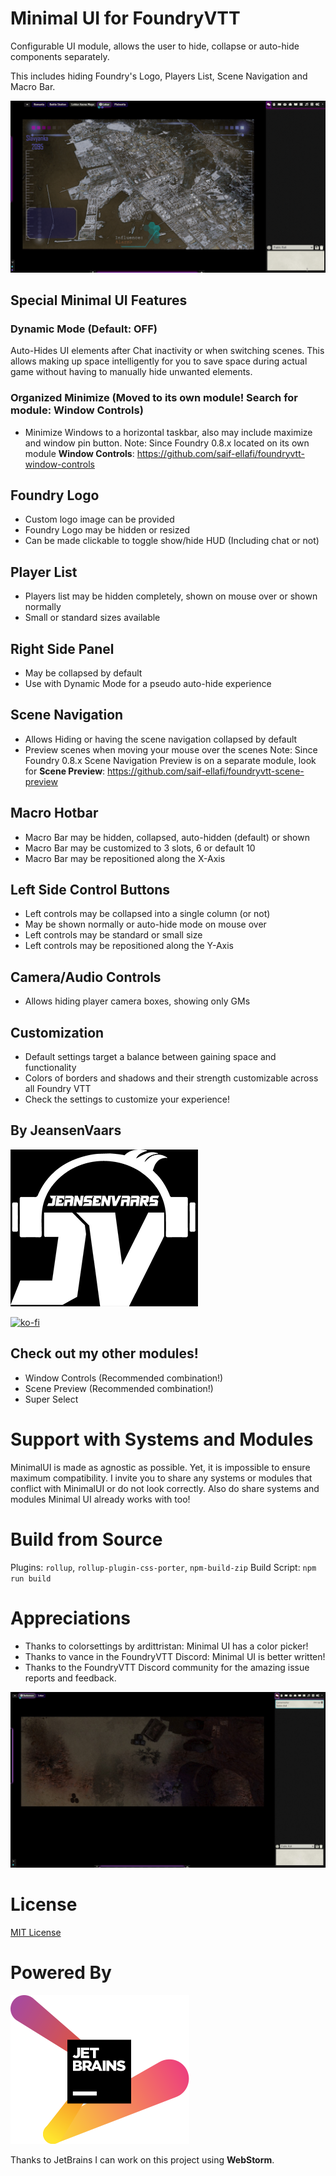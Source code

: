# Minimal UI for FoundryVTT

Configurable UI module, allows the user to hide, collapse or auto-hide components separately.

This includes hiding Foundry's Logo, Players List, Scene Navigation and Macro Bar.

![Example GIF](./examplegif-long3.gif)

## Special Minimal UI Features

### Dynamic Mode (Default: OFF)
Auto-Hides UI elements after Chat inactivity or when switching scenes.
This allows making up space intelligently for you to save space during actual game
without having to manually hide unwanted elements.

### Organized Minimize (Moved to its own module! Search for module: Window Controls)
* Minimize Windows to a horizontal taskbar, also may include maximize and window pin button.
Note: Since Foundry 0.8.x located on its own module **Window Controls**: https://github.com/saif-ellafi/foundryvtt-window-controls

## Foundry Logo
* Custom logo image can be provided
* Foundry Logo may be hidden or resized
* Can be made clickable to toggle show/hide HUD (Including chat or not)
  
## Player List
* Players list may be hidden completely, shown on mouse over or shown normally
* Small or standard sizes available

## Right Side Panel
* May be collapsed by default
* Use with Dynamic Mode for a pseudo auto-hide experience
  
## Scene Navigation
* Allows Hiding or having the scene navigation collapsed by default
* Preview scenes when moving your mouse over the scenes
Note: Since Foundry 0.8.x Scene Navigation Preview is on a separate module, look for **Scene Preview**: https://github.com/saif-ellafi/foundryvtt-scene-preview

## Macro Hotbar
* Macro Bar may be hidden, collapsed, auto-hidden (default) or shown
* Macro Bar may be customized to 3 slots, 6 or default 10
* Macro Bar may be repositioned along the X-Axis

## Left Side Control Buttons
* Left controls may be collapsed into a single column (or not)
* May be shown normally or auto-hide mode on mouse over 
* Left controls may be standard or small size
* Left controls may be repositioned along the Y-Axis

## Camera/Audio Controls
* Allows hiding player camera boxes, showing only GMs
  
## Customization
* Default settings target a balance between gaining space and functionality
* Colors of borders and shadows and their strength customizable across all Foundry VTT
* Check the settings to customize your experience!

## By JeansenVaars
![JVLogo](logo-small-black.png)

[![ko-fi](https://ko-fi.com/img/githubbutton_sm.svg)](https://ko-fi.com/V7V14D3AH)

## Check out my other modules!
* Window Controls (Recommended combination!)
* Scene Preview (Recommended combination!)
* Super Select

# Support with Systems and Modules
MinimalUI is made as agnostic as possible. Yet, it is impossible to ensure maximum compatibility.
I invite you to share any systems or modules that conflict with MinimalUI or do not look correctly.
Also do share systems and modules Minimal UI already works with too!

# Build from Source
Plugins: `rollup`, `rollup-plugin-css-porter`, `npm-build-zip`
Build Script: `npm run build`

# Appreciations
* Thanks to colorsettings by ardittristan: Minimal UI has a color picker!
* Thanks to vance in the FoundryVTT Discord: Minimal UI is better written!
* Thanks to the FoundryVTT Discord community for the amazing issue reports and feedback.

![Example Image](./example12.jpg)

# License
[MIT License](./LICENSE.md)

# Powered By
[![JetBrains](./jetbrains.svg)](https://www.jetbrains.com)

Thanks to JetBrains I can work on this project using **WebStorm**.
